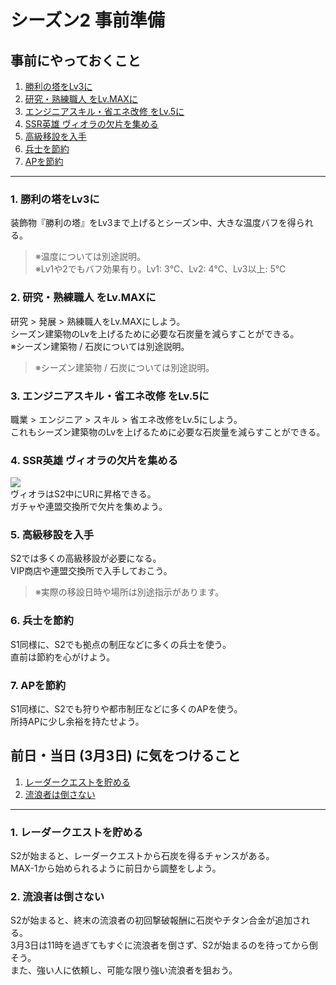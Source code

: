 # シーズン2 事前準備
## 事前にやっておくこと
1. [勝利の塔をLv3に](#1-勝利の塔をlv3に)
2. [研究・熟練職人 をLv.MAXに](#2-研究熟練職人-をlvmaxに)
3. [エンジニアスキル・省エネ改修 をLv.5に](#3-エンジニアスキル省エネ改修-をlv5に)
4. [SSR英雄 ヴィオラの欠片を集める](#4-ssr英雄-ヴィオラの欠片を集める)
5. [高級移設を入手](#5-高級移設を入手)
6. [兵士を節約](#6-兵士を節約)
7. [APを節約](#7-APを節約)  
---
### 1. 勝利の塔をLv3に
装飾物『勝利の塔』をLv3まで上げるとシーズン中、大きな温度バフを得られる。  
> ※温度については別途説明。  
> ※Lv1や2でもバフ効果有り。Lv1: 3℃、Lv2: 4℃、Lv3以上: 5℃  

### 2. 研究・熟練職人 をLv.MAXに
研究 > 発展 > 熟練職人をLv.MAXにしよう。  
シーズン建築物のLvを上げるために必要な石炭量を減らすことができる。  
※シーズン建築物 / 石炭については別途説明。  
> ※シーズン建築物 / 石炭については別途説明。

### 3. エンジニアスキル・省エネ改修 をLv.5に
職業 > エンジニア > スキル > 省エネ改修をLv.5にしよう。  
これもシーズン建築物のLvを上げるために必要な石炭量を減らすことができる。  

### 4. SSR英雄 ヴィオラの欠片を集める
![](https://gist.github.com/user-attachments/assets/2a1f2002-be43-400e-9b96-cb2c6aa1355a)  
ヴィオラはS2中にURに昇格できる。  
ガチャや連盟交換所で欠片を集めよう。  

### 5. 高級移設を入手
S2では多くの高級移設が必要になる。  
VIP商店や連盟交換所で入手しておこう。  
> ※実際の移設日時や場所は別途指示があります。 

### 6. 兵士を節約
S1同様に、S2でも拠点の制圧などに多くの兵士を使う。  
直前は節約を心がけよう。  

### 7. APを節約
S1同様に、S2でも狩りや都市制圧などに多くのAPを使う。  
所持APに少し余裕を持たせよう。  

## 前日・当日 (3月3日) に気をつけること
1. [レーダークエストを貯める](#1-レーダークエストを貯める)
2. [流浪者は倒さない](#2-流浪者は倒さない)

---

### 1. レーダークエストを貯める
S2が始まると、レーダークエストから石炭を得るチャンスがある。  
MAX-1から始められるように前日から調整をしよう。  

### 2. 流浪者は倒さない
S2が始まると、終末の流浪者の初回撃破報酬に石炭やチタン合金が追加される。  
3月3日は11時を過ぎてもすぐに流浪者を倒さず、S2が始まるのを待ってから倒そう。  
また、強い人に依頼し、可能な限り強い流浪者を狙おう。  
